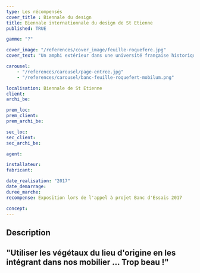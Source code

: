 ```yaml
---
type: Les récompensés
cover_title : Biennale du design
title: Biennale internationnale du design de St Etienne
published: TRUE

gamme: "?"

cover_image: "/references/cover_image/feuille-roquefere.jpg"
cover_text: "Un amphi extérieur dans une université française historique"

carousel:
    - "/references/carousel/page-entree.jpg"
    - "/references/carousel/banc-feuille-roquefert-mobilum.png"

localisation: Biennale de St Etienne
client:
archi_be:

prem_loc:
prem_client:
prem_archi_be:

sec_loc:
sec_client:
sec_archi_be:

agent:

installateur:
fabricant:

date_realisation: "2017"
date_demarrage:
duree_marche:
recompense: Exposition lors de l'appel à projet Banc d'Essais 2017

concept:
---
```


## Description

## "Utiliser les végétaux du lieu d'origine en les intégrant dans nos mobilier ... Trop beau !"
